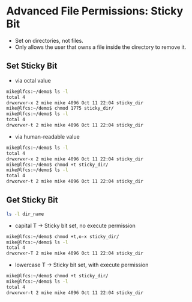 # Advanced File Permissions: Sticky Bit

- Set on directories, not files.
- Only allows the user that owns a file inside the directory to remove it.

## Set Sticky Bit

- via octal value
```bash
mike@lfcs:~/demo$ ls -l
total 4
drwxrwxr-x 2 mike mike 4096 Oct 11 22:04 sticky_dir
mike@lfcs:~/demo$ chmod 1775 sticky_dir/
mike@lfcs:~/demo$ ls -l
total 4
drwxrwxr-t 2 mike mike 4096 Oct 11 22:04 sticky_dir
```

- via human-readable value
```bash
mike@lfcs:~/demo$ ls -l
total 4
drwxrwxr-x 2 mike mike 4096 Oct 11 22:04 sticky_dir
mike@lfcs:~/demo$ chmod +t sticky_dir/
mike@lfcs:~/demo$ ls -l
total 4
drwxrwxr-t 2 mike mike 4096 Oct 11 22:04 sticky_dir
```

## Get Sticky Bit

```bash
ls -l dir_name
```

- capital T -> Sticky bit set, no execute permission
```bash
mike@lfcs:~/demo$ chmod +t,o-x sticky_dir/
mike@lfcs:~/demo$ ls -l
total 4
drwxrwxr-T 2 mike mike 4096 Oct 11 22:04 sticky_dir
```

- lowercase T -> Sticky bit set, with execute permission
```bash
mike@lfcs:~/demo$ chmod +t sticky_dir/
mike@lfcs:~/demo$ ls -l
total 4
drwxrwxr-t 2 mike mike 4096 Oct 11 22:04 sticky_dir
```
